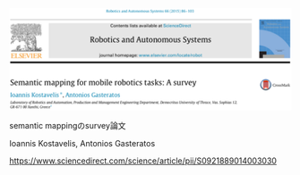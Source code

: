 ![論文](https://github.com/soraKING44/survey_paper/blob/images/semantic_mapping/survey/Semantic%20mapping%20for%20mobile%20robotics%20tasks-%20A%20survey.png)

semantic mappingのsurvey論文

Ioannis Kostavelis, Antonios Gasteratos

https://www.sciencedirect.com/science/article/pii/S0921889014003030
